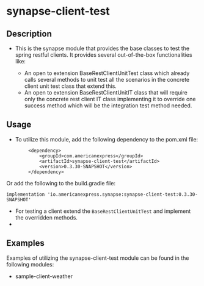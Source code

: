 # synapse-client-test

## Description

- This is the synapse module that provides the base classes to test the spring restful clients. It provides several
  out-of-the-box functionalities like:

    - An open to extension BaseRestClientUnitTest class which already calls several methods to unit test all the
      scenarios in the concrete client unit test class that extend this.
    - An open to extension BaseRestClientUnitIT class that will require only the concrete rest client IT class
      implementing it to override one success method which will be the integration test method needed.

## Usage
- To utilize this module, add the following dependency to the pom.xml file:
```
        <dependency>
            <groupId>com.americanexpress</groupId>
            <artifactId>synapse-client-test</artifactId>
            <version>0.3.30-SNAPSHOT</version>
        </dependency>
```
Or add the following to the build.gradle file:
```
implementation 'io.americanexpress.synapse:synapse-client-test:0.3.30-SNAPSHOT'
```

- For testing a client extend the `BaseRestClientUnitTest` and implement the overridden methods.
- 
## Examples
Examples of utilizing the synapse-client-test module can be found in the following modules:
- sample-client-weather

